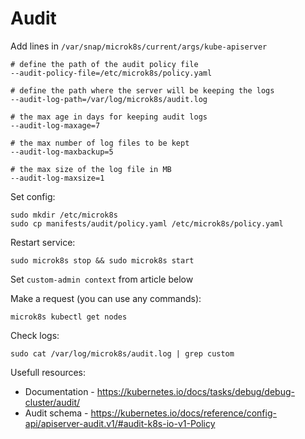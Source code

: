 Audit
=====

Add lines in `/var/snap/microk8s/current/args/kube-apiserver`

    # define the path of the audit policy file
    --audit-policy-file=/etc/microk8s/policy.yaml

    # define the path where the server will be keeping the logs
    --audit-log-path=/var/log/microk8s/audit.log

    # the max age in days for keeping audit logs
    --audit-log-maxage=7

    # the max number of log files to be kept
    --audit-log-maxbackup=5

    # the max size of the log file in MB
    --audit-log-maxsize=1

Set config:
    
    sudo mkdir /etc/microk8s
    sudo cp manifests/audit/policy.yaml /etc/microk8s/policy.yaml

Restart service:

    sudo microk8s stop && sudo microk8s start
    
Set `custom-admin context` from article below

Make a request (you can use any commands):

    microk8s kubectl get nodes 

Check logs:

    sudo cat /var/log/microk8s/audit.log | grep custom

Usefull resources:

- Documentation - https://kubernetes.io/docs/tasks/debug/debug-cluster/audit/
- Audit schema - https://kubernetes.io/docs/reference/config-api/apiserver-audit.v1/#audit-k8s-io-v1-Policy